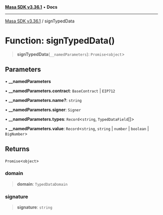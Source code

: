 [**Masa SDK v3.36.1**](../README.md) • **Docs**

***

[Masa SDK v3.36.1](../globals.md) / signTypedData

# Function: signTypedData()

> **signTypedData**(`__namedParameters`): `Promise`\<`object`\>

## Parameters

• **\_\_namedParameters**

• **\_\_namedParameters.contract**: `BaseContract` \| `EIP712`

• **\_\_namedParameters.name?**: `string`

• **\_\_namedParameters.signer**: `Signer`

• **\_\_namedParameters.types**: `Record`\<`string`, `TypedDataField`[]\>

• **\_\_namedParameters.value**: `Record`\<`string`, `string` \| `number` \| `boolean` \| `BigNumber`\>

## Returns

`Promise`\<`object`\>

### domain

> **domain**: `TypedDataDomain`

### signature

> **signature**: `string`
